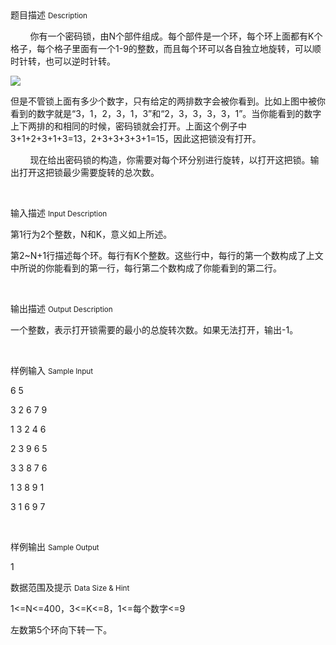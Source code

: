 <div class="panel panel-default">
<div class="area-title">
<span>
题目描述
<small>Description</small>
</span></div>
<div class="panel-body">

<p>        你有一个密码锁，由N个部件组成。每个部件是一个环，每个环上面都有K个格子，每个格子里面有一个1-9的整数，而且每个环可以各自独立地旋转，可以顺时针转，也可以逆时针转。</p><p><img src="/source/codevs/codevs-6385/img/aHR0cDovL3d3My5zaW5haW1nLmNuL2xhcmdlLzAwNjBsbTdUZ3kxZmlvYTMxbHBvZ2ozMGNnMDY5ZGdlLmpwZw==.jpg"></p><p>但是不管锁上面有多少个数字，只有给定的两排数字会被你看到。比如上图中被你看到的数字就是“3，1，2，3，1，3”和“2，3，3，3，3，1”。当你能看到的数字上下两排的和相同的时候，密码锁就会打开。上面这个例子中3+1+2+3+1+3=13，2+3+3+3+3+1=15，因此这把锁没有打开。</p><p>        现在给出密码锁的构造，你需要对每个环分别进行旋转，以打开这把锁。输出打开这把锁最少需要旋转的总次数。</p><p><br></p>

</div>
</div>

<div class="panel panel-default">
<div class="area-title">
<span>
输入描述
<small>Input Description</small>
</span></div>
<div class="panel-body">
<p><span style="">第</span>1<span style="">行为</span>2<span style="">个整数，</span>N<span style="">和</span>K<span style="">，意义如上所述。</span></p><p><span style="">第</span>2~N+1<span style="">行描述每个环。每行有</span>K<span style="">个整数。这些行中，每行的第一个数构成了上文中所说的你能看到的第一行，每行第二个数构成了你能看到的第二行。</span></p><p><br></p>

</div>
</div>
<div  class="panel panel-default">
<div class="area-title">
<span>
输出描述
<small>Output Description</small>
</span></div>
<div class="panel-body">

<p><span style="font-family:宋体">一个整数，表示打开锁需要的最小的总旋转次数。如果无法打开，输出</span>-1<span style="font-family:宋体">。</span></p><p><br/></p>

</div>
</div>


<div class="panel panel-default">
<div class="area-title">
<span>
样例输入
<small>Sample Input</small>
</span></div>
<div class="panel-body">
<p>6 5</p><p>3 2 6 7 9</p><p>1 3 2 4 6</p><p>2 3 9 6 5</p><p>3 3 8 7 6</p><p>1 3 8 9 1</p><p>3 1 6 9 7</p><p><br></p>

</div>
</div>

<div class="panel panel-default">
<div class="area-title">
<span>
样例输出
<small>Sample Output</small>
</span></div>
<div class="panel-body">
<p>1<br></p>

</div>
</div>

<div class="panel panel-default">
<div class="area-title">
<span>
数据范围及提示
<small>Data Size & Hint</small>
</span></div>
<div class="panel-body">
<p>1&lt;=N&lt;=400<span style="">，</span>3&lt;=K&lt;=8<span style="">，</span>1&lt;=<span style="">每个数字</span>&lt;=9</p><p><span style="">左数第</span>5<span style="">个环向下转一下。</span></p><p><br></p>
</div>
</div>